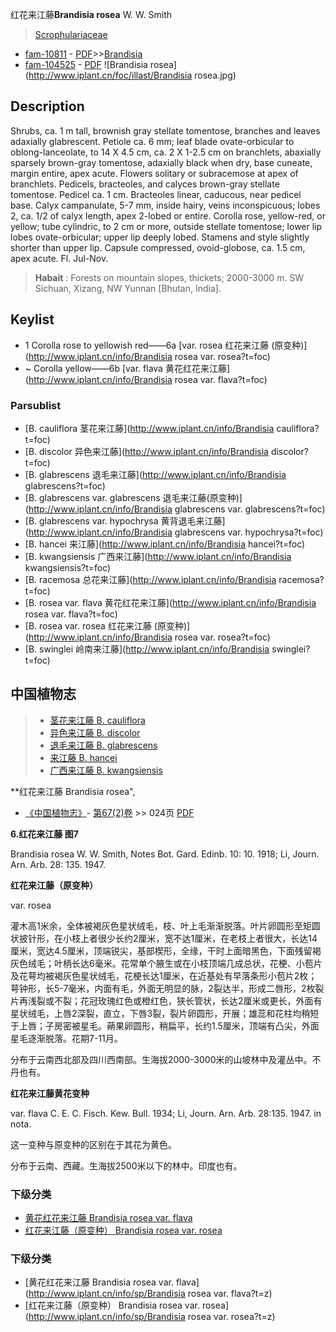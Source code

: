 红花来江藤**Brandisia rosea** W. W. Smith

> [Scrophulariaceae](http://www.iplant.cn/info/Scrophulariaceae?t=foc)
* [fam-10811](http://www.iplant.cn/foc/fam/10811) - [PDF](http://www.iplant.cn/foc/pdf/Scrophulariaceae.pdf)>>[Brandisia](http://www.iplant.cn/info/Brandisia?t=foc)
* [fam-104525](http://www.iplant.cn/foc/fam/104525) - [PDF](http://www.iplant.cn/foc/pdf/Brandisia.pdf)
![Brandisia rosea](http://www.iplant.cn/foc/illast/Brandisia rosea.jpg)

## Description

Shrubs, ca. 1 m tall, brownish gray stellate tomentose, branches and leaves adaxially glabrescent. Petiole ca. 6 mm; leaf blade ovate-orbicular to oblong-lanceolate, to 14 X 4.5 cm, ca. 2 X 1-2.5 cm on branchlets, abaxially sparsely brown-gray tomentose, adaxially black when dry, base cuneate, margin entire, apex acute. Flowers solitary or subracemose at apex of branchlets. Pedicels, bracteoles, and calyces brown-gray stellate tomentose. Pedicel ca. 1 cm. Bracteoles linear, caducous, near pedicel base. Calyx campanulate, 5-7 mm, inside hairy, veins inconspicuous; lobes 2, ca. 1/2 of calyx length, apex 2-lobed or entire. Corolla rose, yellow-red, or yellow; tube cylindric, to 2 cm or more, outside stellate tomentose; lower lip lobes ovate-orbicular; upper lip deeply lobed. Stamens and style slightly shorter than upper lip. Capsule compressed, ovoid-globose, ca. 1.5 cm, apex acute. Fl. Jul-Nov.


> **Habait** : 
> Forests on mountain slopes, thickets; 2000-3000 m. SW Sichuan, Xizang, NW Yunnan [Bhutan, India].


## Keylist

* 1 Corolla rose to yellowish red——6a  [var. rosea 红花来江藤 (原变种)](http://www.iplant.cn/info/Brandisia rosea var. rosea?t=foc)
* ~ Corolla yellow——6b  [var. flava 黄花红花来江藤](http://www.iplant.cn/info/Brandisia rosea var. flava?t=foc)



### Parsublist

* [B.  cauliflora  茎花来江藤](http://www.iplant.cn/info/Brandisia cauliflora?t=foc)
* [B.  discolor  异色来江藤](http://www.iplant.cn/info/Brandisia discolor?t=foc)
* [B.  glabrescens  退毛来江藤](http://www.iplant.cn/info/Brandisia glabrescens?t=foc)
* [B.  glabrescens var. glabrescens  退毛来江藤(原变种)](http://www.iplant.cn/info/Brandisia glabrescens var. glabrescens?t=foc)
* [B.  glabrescens var. hypochrysa  黄背退毛来江藤](http://www.iplant.cn/info/Brandisia glabrescens var. hypochrysa?t=foc)
* [B.  hancei  来江藤](http://www.iplant.cn/info/Brandisia hancei?t=foc)
* [B.  kwangsiensis  广西来江藤](http://www.iplant.cn/info/Brandisia kwangsiensis?t=foc)
* [B.  racemosa  总花来江藤](http://www.iplant.cn/info/Brandisia racemosa?t=foc)
* [B.  rosea var. flava  黄花红花来江藤](http://www.iplant.cn/info/Brandisia rosea var. flava?t=foc)
* [B.  rosea var. rosea  红花来江藤 (原变种)](http://www.iplant.cn/info/Brandisia rosea var. rosea?t=foc)
* [B.  swinglei  岭南来江藤](http://www.iplant.cn/info/Brandisia swinglei?t=foc)


## 中国植物志

> * [茎花来江藤  B.  cauliflora](Brandisia-cauliflora-茎花来江藤.md)
> * [异色来江藤  B.  discolor](Brandisia-discolor-异色来江藤.md)
> * [退毛来江藤  B.  glabrescens](Brandisia-glabrescens-退毛来江藤.md)
> * [来江藤  B.  hancei](Brandisia-hancei-来江藤.md)
> * [广西来江藤  B.  kwangsiensis](Brandisia-kwangsiensis-广西来江藤.md)


**红花来江藤 Brandisia rosea",



* [《中国植物志》](http://www.iplant.cn/frps)- [第67(2)卷](http://www.iplant.cn/frps/vol/67(2)) >> 024页 [PDF](http://www.iplant.cn/frps/pdf/67(2)/024b.pdf)


**6.红花来江藤 图7**

Brandisia rosea W. W. Smith, Notes Bot. Gard. Edinb. 10: 10. 1918; Li, Journ. Arn. Arb. 28: 135. 1947.

**红花来江藤（原变种）**

var. rosea

灌木高1米余，全体被褐灰色星状绒毛，枝、叶上毛渐渐脱落。叶片卵圆形至矩圆状披针形，在小枝上者很少长约2厘米，宽不达1厘米，在老枝上者很大，长达14厘米，宽达4.5厘米，顶端锐尖，基部楔形，全缘，干时上面暗黑色，下面残留褐灰色绒毛；叶柄长达6毫米。花常单个腋生或在小枝顶端几成总状，花梗、小苞片及花萼均被褐灰色星状绒毛，花梗长达1厘米，在近基处有早落条形小苞片2枚；萼钟形，长5-7毫米，内面有毛，外面无明显的脉，2裂达半，形成二唇形，2枚裂片再浅裂或不裂；花冠玫瑰红色或橙红色，狭长管状，长达2厘米或更长，外面有星状绒毛，上唇2深裂，直立，下唇3裂，裂片卵圆形，开展；雄蕊和花柱均稍短于上唇；子房密被星毛。蒴果卵圆形，稍扁平，长约1.5厘米，顶端有凸尖，外面星毛逐渐脱落。花期7-11月。

分布于云南西北部及四川西南部。生海拔2000-3000米的山坡林中及灌丛中。不丹也有。

**红花来江藤黄花变种**

var. flava C. E. C. Fisch. Kew. Bull. 1934; Li, Journ. Arn. Arb. 28:135. 1947. in nota.

这一变种与原变种的区别在于其花为黄色。

分布于云南、西藏。生海拔2500米以下的林中。印度也有。

### 下级分类
* [黄花红花来江藤  Brandisia rosea var. flava](Brandisia-rosea-var-flava-黄花红花来江藤.md)
* [红花来江藤（原变种）  Brandisia rosea var. rosea](Brandisia-rosea-var-rosea-红花来江藤(原变种).md)

### 下级分类
* [黄花红花来江藤  Brandisia rosea var. flava](http://www.iplant.cn/info/sp/Brandisia rosea var. flava?t=z)
* [红花来江藤（原变种）  Brandisia rosea var. rosea](http://www.iplant.cn/info/sp/Brandisia rosea var. rosea?t=z)

